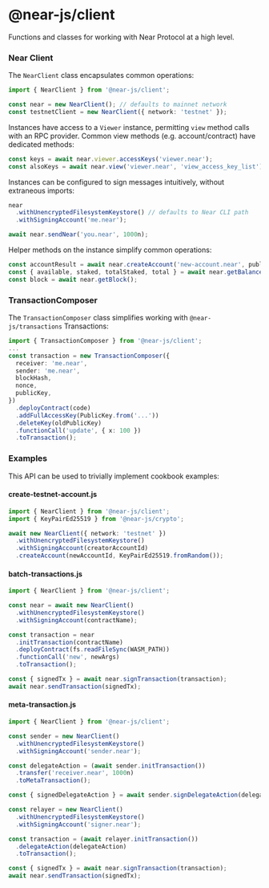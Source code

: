 # @near-js/client

Functions and classes for working with Near Protocol at a high level.

### Near Client
The `NearClient` class encapsulates common operations:
```ts
import { NearClient } from '@near-js/client';

const near = new NearClient(); // defaults to mainnet network
const testnetClient = new NearClient({ network: 'testnet' });
```

Instances have access to a `Viewer` instance, permitting `view` method calls with an RPC provider. Common view methods (e.g. account/contract) have dedicated methods:
```ts
const keys = await near.viewer.accessKeys('viewer.near');
const alsoKeys = await near.view('viewer.near', 'view_access_key_list'); // equivalent to above
```

Instances can be configured to sign messages intuitively, without extraneous imports:
```ts
near
  .withUnencryptedFilesystemKeystore() // defaults to Near CLI path
  .withSigningAccount('me.near');

await near.sendNear('you.near', 1000n);
```

Helper methods on the instance simplify common operations:
```ts
const accountResult = await near.createAccount('new-account.near', publicKey); // requires signer
const { available, staked, totalStaked, total } = await near.getBalance('me.near');
const block = await near.getBlock();
```

### TransactionComposer
The `TransactionComposer` class simplifies working with `@near-js/transactions` Transactions:

```ts
import { TransactionComposer } from '@near-js/client';
...
const transaction = new TransactionComposer({
  receiver: 'me.near',
  sender: 'me.near',
  blockHash,
  nonce,
  publicKey,
})
  .deployContract(code)
  .addFullAccessKey(PublicKey.from('...'))
  .deleteKey(oldPublicKey)
  .functionCall('update', { x: 100 })
  .toTransaction();
```

### Examples
This API can be used to trivially implement cookbook examples:

#### create-testnet-account.js
```ts
import { NearClient } from '@near-js/client';
import { KeyPairEd25519 } from '@near-js/crypto';

await new NearClient({ network: 'testnet' })
  .withUnencryptedFilesystemKeystore()
  .withSigningAccount(creatorAccountId)
  .createAccount(newAccountId, KeyPairEd25519.fromRandom());
```

#### batch-transactions.js
```ts
import { NearClient } from '@near-js/client';

const near = await new NearClient()
  .withUnencryptedFilesystemKeystore()
  .withSigningAccount(contractName);

const transaction = near
  .initTransaction(contractName)
  .deployContract(fs.readFileSync(WASM_PATH))
  .functionCall('new', newArgs)
  .toTransaction();

const { signedTx } = await near.signTransaction(transaction);
await near.sendTransaction(signedTx);
```

#### meta-transaction.js
```ts
import { NearClient } from '@near-js/client';

const sender = new NearClient()
  .withUnencryptedFilesystemKeystore()
  .withSigningAccount('sender.near');

const delegateAction = (await sender.initTransaction())
  .transfer('receiver.near', 1000n)
  .toMetaTransaction();

const { signedDelegateAction } = await sender.signDelegateAction(delegateAction);

const relayer = new NearClient()
  .withUnencryptedFilesystemKeystore()
  .withSigningAccount('signer.near');

const transaction = (await relayer.initTransaction())
  .delegateAction(delegateAction)
  .toTransaction();

const { signedTx } = await near.signTransaction(transaction);
await near.sendTransaction(signedTx);
```
